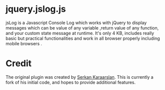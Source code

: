 jquery.jslog.js
===============

jsLog is a Javascript Console Log which works with jQuery to display messages which can be value of any variable ,return value of any function, and your custom state message at runtime. It's only 4 KB, includes really basic but practical functionalities and work in all browser properly including mobile browsers .


Credit
===============
The original plugin was created by <a href="http://code.technolatte.net/jsLog/">Serkan Karaarslan</a>. This is currently a fork of his initial code, and hopes to provide additional features.
